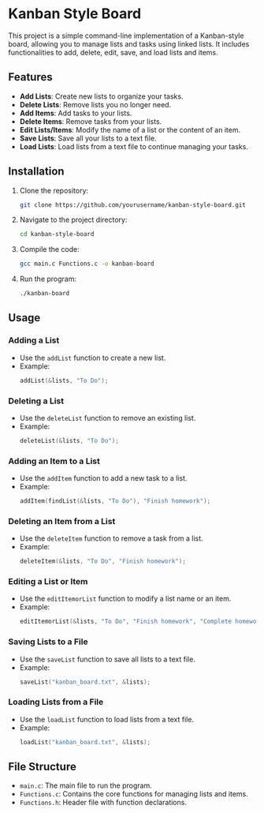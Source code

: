 # Kanban Style Board

This project is a simple command-line implementation of a Kanban-style board, allowing you to manage lists and tasks using linked lists. It includes functionalities to add, delete, edit, save, and load lists and items.

## Features

- **Add Lists**: Create new lists to organize your tasks.
- **Delete Lists**: Remove lists you no longer need.
- **Add Items**: Add tasks to your lists.
- **Delete Items**: Remove tasks from your lists.
- **Edit Lists/Items**: Modify the name of a list or the content of an item.
- **Save Lists**: Save all your lists to a text file.
- **Load Lists**: Load lists from a text file to continue managing your tasks.

## Installation

1. Clone the repository:
    ```sh
    git clone https://github.com/yourusername/kanban-style-board.git
    ```

2. Navigate to the project directory:
    ```sh
    cd kanban-style-board
    ```

3. Compile the code:
    ```sh
    gcc main.c Functions.c -o kanban-board
    ```

4. Run the program:
    ```sh
    ./kanban-board
    ```

## Usage

### Adding a List
- Use the `addList` function to create a new list.
- Example:
    ```c
    addList(&lists, "To Do");
    ```

### Deleting a List
- Use the `deleteList` function to remove an existing list.
- Example:
    ```c
    deleteList(&lists, "To Do");
    ```

### Adding an Item to a List
- Use the `addItem` function to add a new task to a list.
- Example:
    ```c
    addItem(findList(&lists, "To Do"), "Finish homework");
    ```

### Deleting an Item from a List
- Use the `deleteItem` function to remove a task from a list.
- Example:
    ```c
    deleteItem(&lists, "To Do", "Finish homework");
    ```

### Editing a List or Item
- Use the `editItemorList` function to modify a list name or an item.
- Example:
    ```c
    editItemorList(&lists, "To Do", "Finish homework", "Complete homework");
    ```

### Saving Lists to a File
- Use the `saveList` function to save all lists to a text file.
- Example:
    ```c
    saveList("kanban_board.txt", &lists);
    ```

### Loading Lists from a File
- Use the `loadList` function to load lists from a text file.
- Example:
    ```c
    loadList("kanban_board.txt", &lists);
    ```

## File Structure

- `main.c`: The main file to run the program.
- `Functions.c`: Contains the core functions for managing lists and items.
- `Functions.h`: Header file with function declarations.

